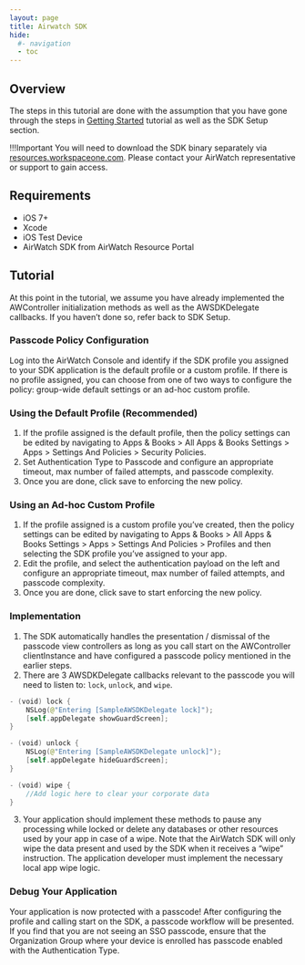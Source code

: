 ```yaml
---
layout: page
title: Airwatch SDK
hide:
  #- navigation
  - toc
---
```


## Overview

The steps in this tutorial are done with the assumption that you have gone through the steps in [Getting Started](../getting-started.md) tutorial as well as the SDK Setup section.

!!!Important
    You will need to download the SDK binary separately via [resources.workspaceone.com](https://resources.workspaceone.com). Please contact your AirWatch representative or support to gain access.

## Requirements

- iOS 7+
- Xcode
- iOS Test Device
- AirWatch SDK from AirWatch Resource Portal

## Tutorial

At this point in the tutorial, we assume you have already implemented the AWController initialization methods as well as the AWSDKDelegate callbacks. If you haven’t done so, refer back to SDK Setup.

### Passcode Policy Configuration

Log into the AirWatch Console and identify if the SDK profile you assigned to your SDK application is the default profile or a custom profile. If there is no profile assigned, you can choose from one of two ways to configure the policy: group-wide default settings or an ad-hoc custom profile.

### Using the Default Profile (Recommended)

1. If the profile assigned is the default profile, then the policy settings can be edited by navigating to Apps & Books > All Apps & Books Settings > Apps > Settings And Policies > Security Policies.
2. Set Authentication Type to Passcode and configure an appropriate timeout, max number of failed attempts, and passcode complexity.
3. Once you are done, click save to enforcing the new policy.

### Using an Ad-hoc Custom Profile

1. If the profile assigned is a custom profile you’ve created, then the policy settings can be edited by navigating to Apps & Books > All Apps & Books Settings > Apps > Settings And Policies > Profiles and then selecting the SDK profile you’ve assigned to your app.
2. Edit the profile, and select the authentication payload on the left and configure an appropriate timeout, max number of failed attempts, and passcode complexity.
3. Once you are done, click save to start enforcing the new policy.

### Implementation

1. The SDK automatically handles the presentation / dismissal of the passcode view controllers as long as you call start on the AWController clientInstance and have configured a passcode policy mentioned in the earlier steps.
2. There are 3 AWSDKDelegate callbacks relevant to the passcode you will need to listen to: `lock`, `unlock`, and `wipe`.

 ```Swift
 - (void) lock {
     NSLog(@"Entering [SampleAWSDKDelegate lock]");
     [self.appDelegate showGuardScreen];
 }

 - (void) unlock {
     NSLog(@"Entering [SampleAWSDKDelegate unlock]");
     [self.appDelegate hideGuardScreen];
 }

 - (void) wipe {
     //Add logic here to clear your corporate data
 }
```

3. Your application should implement these methods to pause any processing while locked or delete any databases or other resources used by your app in case of a wipe. Note that the AirWatch SDK will only wipe the data present and used by the SDK when it receives a “wipe” instruction. The application developer must implement the necessary local app wipe logic.

### Debug Your Application

Your application is now protected with a passcode! After configuring the profile and calling start on the SDK, a passcode workflow will be presented. If you find that you are not seeing an SSO passcode, ensure that the Organization Group where your device is enrolled has passcode enabled with the Authentication Type.
